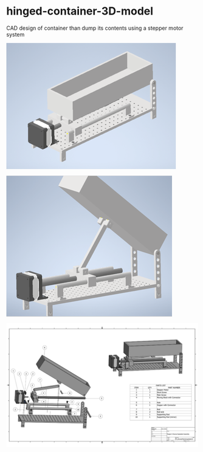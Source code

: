 # hinged-container-3D-model
CAD design of container than dump its contents using a stepper motor system


![alt text](https://github.com/christy-josephanton/hinged-container-3D-model/blob/main/container_closed.png?raw=true)

![alt text](https://github.com/christy-josephanton/hinged-container-3D-model/blob/main/container_opened.png?raw=true)


![alt text](https://github.com/christy-josephanton/hinged-container-3D-model/blob/main/Blown_Out_schematic/container_schematic.jpg?raw=true)
